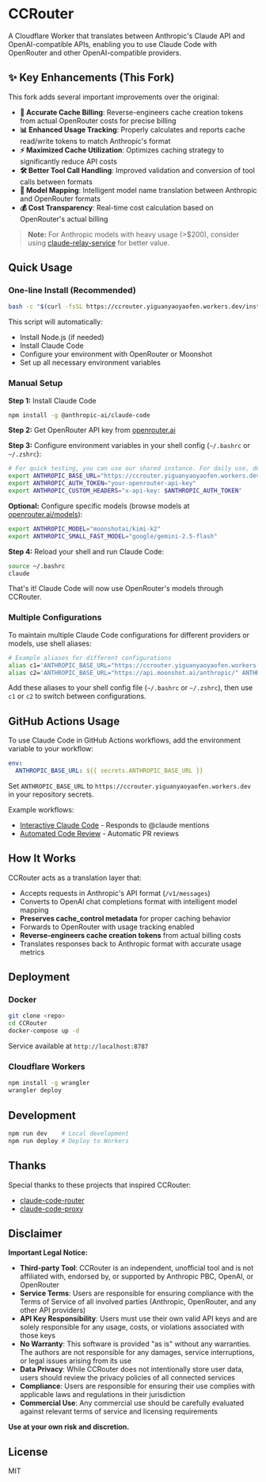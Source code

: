 # CCRouter

A Cloudflare Worker that translates between Anthropic's Claude API and OpenAI-compatible APIs, enabling you to use Claude Code with OpenRouter and other OpenAI-compatible providers.

## ✨ Key Enhancements (This Fork)

This fork adds several important improvements over the original:

- **🔧 Accurate Cache Billing**: Reverse-engineers cache creation tokens from actual OpenRouter costs for precise billing
- **📊 Enhanced Usage Tracking**: Properly calculates and reports cache read/write tokens to match Anthropic's format
- **⚡ Maximized Cache Utilization**: Optimizes caching strategy to significantly reduce API costs
- **🛠️ Better Tool Call Handling**: Improved validation and conversion of tool calls between formats
- **🎯 Model Mapping**: Intelligent model name translation between Anthropic and OpenRouter formats
- **💰 Cost Transparency**: Real-time cost calculation based on OpenRouter's actual billing

> **Note:** For Anthropic models with heavy usage (>$200), consider using [claude-relay-service](https://github.com/Wei-Shaw/claude-relay-service) for better value.

## Quick Usage

### One-line Install (Recommended)
```bash
bash -c "$(curl -fsSL https://ccrouter.yiguanyaoyaofen.workers.dev/install.sh)"
```

This script will automatically:
- Install Node.js (if needed)
- Install Claude Code
- Configure your environment with OpenRouter or Moonshot
- Set up all necessary environment variables

### Manual Setup

**Step 1:** Install Claude Code
```bash
npm install -g @anthropic-ai/claude-code
```

**Step 2:** Get OpenRouter API key from [openrouter.ai](https://openrouter.ai)

**Step 3:** Configure environment variables in your shell config (`~/.bashrc` or `~/.zshrc`):

```bash
# For quick testing, you can use our shared instance. For daily use, deploy your own instance for better reliability.
export ANTHROPIC_BASE_URL="https://ccrouter.yiguanyaoyaofen.workers.dev"
export ANTHROPIC_AUTH_TOKEN="your-openrouter-api-key"
export ANTHROPIC_CUSTOM_HEADERS="x-api-key: $ANTHROPIC_AUTH_TOKEN"
```

**Optional:** Configure specific models (browse models at [openrouter.ai/models](https://openrouter.ai/models)):
```bash
export ANTHROPIC_MODEL="moonshotai/kimi-k2"
export ANTHROPIC_SMALL_FAST_MODEL="google/gemini-2.5-flash"
```

**Step 4:** Reload your shell and run Claude Code:
```bash
source ~/.bashrc
claude
```

That's it! Claude Code will now use OpenRouter's models through CCRouter.

### Multiple Configurations

To maintain multiple Claude Code configurations for different providers or models, use shell aliases:

```bash
# Example aliases for different configurations
alias c1='ANTHROPIC_BASE_URL="https://ccrouter.yiguanyaoyaofen.workers.dev" ANTHROPIC_AUTH_TOKEN="your-openrouter-key" ANTHROPIC_CUSTOM_HEADERS="x-api-key: $ANTHROPIC_AUTH_TOKEN" ANTHROPIC_MODEL="moonshotai/kimi-k2" ANTHROPIC_SMALL_FAST_MODEL="google/gemini-2.5-flash" claude'
alias c2='ANTHROPIC_BASE_URL="https://api.moonshot.ai/anthropic/" ANTHROPIC_AUTH_TOKEN="your-moonshot-key" ANTHROPIC_CUSTOM_HEADERS="x-api-key: $ANTHROPIC_AUTH_TOKEN" ANTHROPIC_MODEL="kimi-k2-0711-preview" ANTHROPIC_SMALL_FAST_MODEL="moonshot-v1-8k" claude'
```

Add these aliases to your shell config file (`~/.bashrc` or `~/.zshrc`), then use `c1` or `c2` to switch between configurations.

## GitHub Actions Usage

To use Claude Code in GitHub Actions workflows, add the environment variable to your workflow:

```yaml
env:
  ANTHROPIC_BASE_URL: ${{ secrets.ANTHROPIC_BASE_URL }}
```

Set `ANTHROPIC_BASE_URL` to `https://ccrouter.yiguanyaoyaofen.workers.dev` in your repository secrets.

Example workflows:
- [Interactive Claude Code](.github/workflows/claude.yml) - Responds to @claude mentions
- [Automated Code Review](.github/workflows/claude-code-review.yml) - Automatic PR reviews

## How It Works

CCRouter acts as a translation layer that:
- Accepts requests in Anthropic's API format (`/v1/messages`)
- Converts to OpenAI chat completions format with intelligent model mapping
- **Preserves cache_control metadata** for proper caching behavior
- Forwards to OpenRouter with usage tracking enabled
- **Reverse-engineers cache creation tokens** from actual billing costs
- Translates responses back to Anthropic format with accurate usage metrics

## Deployment

### Docker
```bash
git clone <repo>
cd CCRouter
docker-compose up -d
```
Service available at `http://localhost:8787`

### Cloudflare Workers
```bash
npm install -g wrangler
wrangler deploy
```

## Development
```bash
npm run dev    # Local development
npm run deploy # Deploy to Workers
```

## Thanks

Special thanks to these projects that inspired CCRouter:
- [claude-code-router](https://github.com/musistudio/claude-code-router)
- [claude-code-proxy](https://github.com/kiyo-e/claude-code-proxy)

## Disclaimer

**Important Legal Notice:**

- **Third-party Tool**: CCRouter is an independent, unofficial tool and is not affiliated with, endorsed by, or supported by Anthropic PBC, OpenAI, or OpenRouter
- **Service Terms**: Users are responsible for ensuring compliance with the Terms of Service of all involved parties (Anthropic, OpenRouter, and any other API providers)
- **API Key Responsibility**: Users must use their own valid API keys and are solely responsible for any usage, costs, or violations associated with those keys
- **No Warranty**: This software is provided "as is" without any warranties. The authors are not responsible for any damages, service interruptions, or legal issues arising from its use
- **Data Privacy**: While CCRouter does not intentionally store user data, users should review the privacy policies of all connected services
- **Compliance**: Users are responsible for ensuring their use complies with applicable laws and regulations in their jurisdiction
- **Commercial Use**: Any commercial use should be carefully evaluated against relevant terms of service and licensing requirements

**Use at your own risk and discretion.**

## License

MIT
